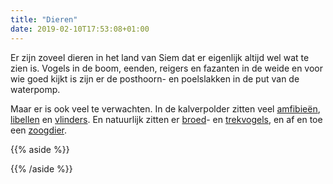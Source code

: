```yaml
---
title: "Dieren"
date: 2019-02-10T17:53:08+01:00
---
```


Er zijn zoveel dieren in het land van Siem dat er eigenlijk altijd wel wat te zien is. 
Vogels in de boom, eenden, reigers en fazanten in de weide en voor wie goed kijkt is zijn er de posthoorn- en poelslakken in de put van de waterpomp.

Maar er is ook veel te verwachten. In de kalverpolder zitten veel [amfibieën](/blog/amfibieen-in-de-kalverpolder), 
[libellen](/blog/libellen-in-de-kalverpolder) en [vlinders](/blog/vlinders-in-de-kalverpolder).
En natuurlijk zitten er [broed](/blog/broedvogels-in-de-kalverpolder)- en [trekvogels](/blog/trekvogels-in-de-kalverpolder), en af en toe een [zoogdier](/blog/zoogdieren-in-de-kalverpolder). 

{{% aside %}}

{{% /aside %}}
